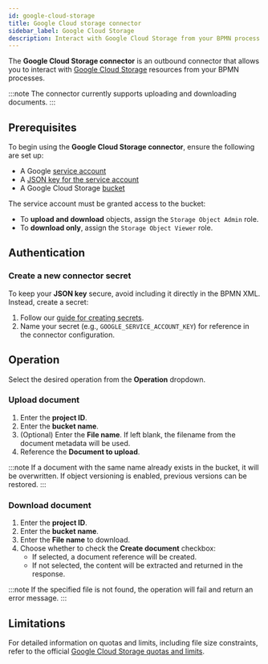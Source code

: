 ```yaml
---
id: google-cloud-storage
title: Google Cloud storage connector
sidebar_label: Google Cloud Storage
description: Interact with Google Cloud Storage from your BPMN process.
---
```


The **Google Cloud Storage connector** is an outbound connector that allows you to interact with
[Google Cloud Storage](https://cloud.google.com/storage?hl=en) resources from your BPMN processes.

:::note
The connector currently supports uploading and downloading documents.
:::

## Prerequisites

To begin using the **Google Cloud Storage connector**, ensure the following are set up:

- A Google [service account](https://cloud.google.com/iam/docs/service-account-overview)
- A [JSON key for the service account](https://cloud.google.com/iam/docs/keys-create-delete)
- A Google Cloud Storage [bucket](https://cloud.google.com/storage/docs/creating-buckets)

The service account must be granted access to the bucket:

- To **upload and download** objects, assign the `Storage Object Admin` role.
- To **download only**, assign the `Storage Object Viewer` role.

## Authentication

### Create a new connector secret

To keep your **JSON key** secure, avoid including it directly in the BPMN XML. Instead, create a secret:

1. Follow our [guide for creating secrets](/components/console/manage-clusters/manage-secrets.md).
2. Name your secret (e.g., `GOOGLE_SERVICE_ACCOUNT_KEY`) for reference in the connector configuration.

## Operation

Select the desired operation from the **Operation** dropdown.

### Upload document

1. Enter the **project ID**.
2. Enter the **bucket name**.
3. (Optional) Enter the **File name**. If left blank, the filename from the document metadata will be used.
4. Reference the **Document to upload**.

:::note
If a document with the same name already exists in the bucket, it will be overwritten. If object versioning is enabled, previous versions can be restored.
:::

### Download document

1. Enter the **project ID**.
2. Enter the **bucket name**.
3. Enter the **File name** to download.
4. Choose whether to check the **Create document** checkbox:
   - If selected, a document reference will be created.
   - If not selected, the content will be extracted and returned in the response.

:::note
If the specified file is not found, the operation will fail and return an error message.
:::

## Limitations

For detailed information on quotas and limits, including file size constraints, refer to the official [Google Cloud Storage quotas and limits](https://cloud.google.com/storage/quotas).
